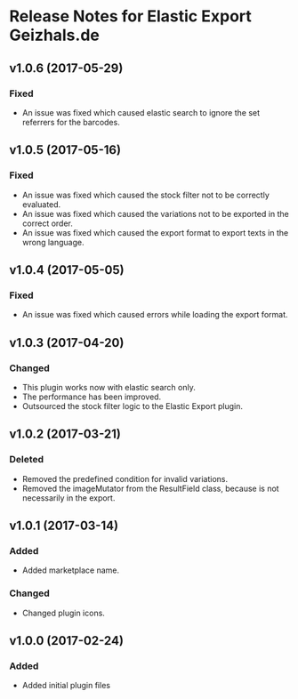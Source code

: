 # Release Notes for Elastic Export Geizhals.de

## v1.0.6 (2017-05-29)

### Fixed
- An issue was fixed which caused elastic search to ignore the set referrers for the barcodes.

## v1.0.5 (2017-05-16)

### Fixed
- An issue was fixed which caused the stock filter not to be correctly evaluated.
- An issue was fixed which caused the variations not to be exported in the correct order.
- An issue was fixed which caused the export format to export texts in the wrong language.

## v1.0.4 (2017-05-05)

### Fixed
- An issue was fixed which caused errors while loading the export format.

## v1.0.3 (2017-04-20)

### Changed
- This plugin works now with elastic search only.
- The performance has been improved.
- Outsourced the stock filter logic to the Elastic Export plugin.

## v1.0.2 (2017-03-21)

### Deleted
- Removed the predefined condition for invalid variations.
- Removed the imageMutator from the ResultField class, because is not necessarily in the export.

## v1.0.1 (2017-03-14)

### Added
- Added marketplace name.

### Changed
- Changed plugin icons.

## v1.0.0 (2017-02-24)
 
### Added
- Added initial plugin files
